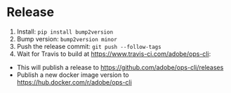 # Release

1. Install: `pip install bump2version`
2. Bump version: `bump2version minor`
3. Push the release commit: `git push --follow-tags`
4. Wait for Travis to build at https://www.travis-ci.com/adobe/ops-cli:
  * This will publish a release to https://github.com/adobe/ops-cli/releases
  * Publish a new docker image version to https://hub.docker.com/r/adobe/ops-cli

